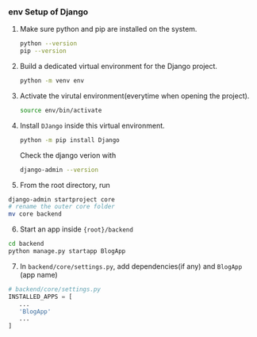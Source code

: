 ### env Setup of Django

1. Make sure python and pip are installed on the system.
    ```sh
    python --version
    pip --version
    ```

2. Build a dedicated virtual environment for the Django project.
   ```sh
   python -m venv env
   ```

3. Activate the virutal environment(everytime when opening the project).
    ```sh
    source env/bin/activate
    ```

4. Install `DJango` inside this virtual environment.
   ```sh
   python -m pip install Django
   ```
   Check the django verion with
   ```sh
   django-admin --version
   ```

5. From the root directory, run 
```sh
django-admin startproject core
# rename the outer core folder
mv core backend
```

6. Start an app inside `{root}/backend`
```sh
cd backend
python manage.py startapp BlogApp
```

7. In `backend/core/settings.py`, add dependencies(if any) and `BlogApp` (app name)
```py
# backend/core/settings.py
INSTALLED_APPS = [
   ...
   'BlogApp'
   ...
]
```
